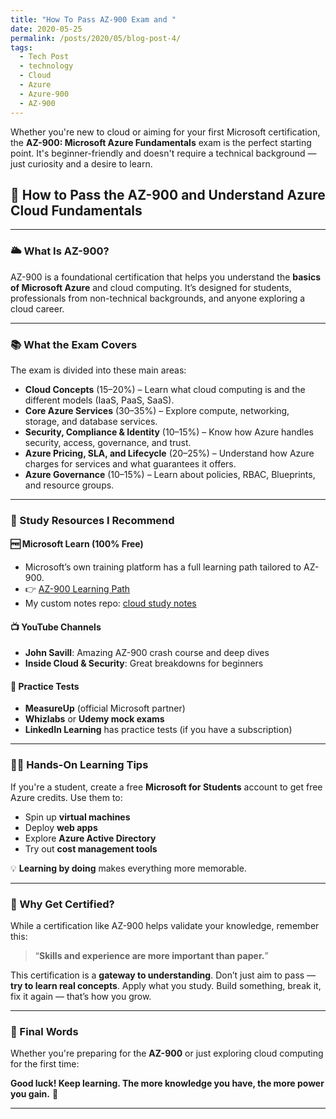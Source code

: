 ```yaml
---
title: "How To Pass AZ-900 Exam and "
date: 2020-05-25
permalink: /posts/2020/05/blog-post-4/
tags:
  - Tech Post
  - technology
  - Cloud
  - Azure
  - Azure-900
  - AZ-900
---
```


Whether you're new to cloud or aiming for your first Microsoft certification, the **AZ-900: Microsoft Azure Fundamentals** exam is the perfect starting point. It's beginner-friendly and doesn't require a technical background — just curiosity and a desire to learn.

## 🚀 How to Pass the AZ-900 and Understand Azure Cloud Fundamentals
---

### 🌥️ What Is AZ-900?

AZ-900 is a foundational certification that helps you understand the **basics of Microsoft Azure** and cloud computing. It’s designed for students, professionals from non-technical backgrounds, and anyone exploring a cloud career.

---

### 📚 What the Exam Covers

The exam is divided into these main areas:

- **Cloud Concepts** (15–20%) – Learn what cloud computing is and the different models (IaaS, PaaS, SaaS).
- **Core Azure Services** (30–35%) – Explore compute, networking, storage, and database services.
- **Security, Compliance & Identity** (10–15%) – Know how Azure handles security, access, governance, and trust.
- **Azure Pricing, SLA, and Lifecycle** (20–25%) – Understand how Azure charges for services and what guarantees it offers.
- **Azure Governance** (10–15%) – Learn about policies, RBAC, Blueprints, and resource groups.

---

### 📌 Study Resources I Recommend

#### 🆓 Microsoft Learn (100% Free)
- Microsoft’s own training platform has a full learning path tailored to AZ-900.
- 👉 [AZ-900 Learning Path](https://learn.microsoft.com/en-us/training/paths/azure-fundamentals/)
- My custom notes repo: [cloud study notes](https://github.com/Kibble7/cloud)

#### 📺 YouTube Channels
- **John Savill**: Amazing AZ-900 crash course and deep dives  
- **Inside Cloud & Security**: Great breakdowns for beginners

#### 📝 Practice Tests
- **MeasureUp** (official Microsoft partner)
- **Whizlabs** or **Udemy mock exams**
- **LinkedIn Learning** has practice tests (if you have a subscription)

---

### 🧑‍💻 Hands-On Learning Tips

If you're a student, create a free **Microsoft for Students** account to get free Azure credits. Use them to:
- Spin up **virtual machines**
- Deploy **web apps**
- Explore **Azure Active Directory**
- Try out **cost management tools**

💡 **Learning by doing** makes everything more memorable.

---

### 🎯 Why Get Certified?

While a certification like AZ-900 helps validate your knowledge, remember this:
> “**Skills and experience are more important than paper.**”

This certification is a **gateway to understanding**. Don’t just aim to pass — **try to learn real concepts**. Apply what you study. Build something, break it, fix it again — that’s how you grow.

---

### 🌟 Final Words

Whether you're preparing for the **AZ-900** or just exploring cloud computing for the first time:

**Good luck! Keep learning. The more knowledge you have, the more power you gain.** 💪

---
